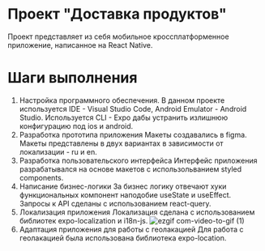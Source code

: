 # Проект "Доставка продуктов"
Проект представляет из себя мобильное кроссплатформенное приложение, написанное на React Native.
# Шаги выполнения
1. Настройка программного обеспечения. 
В данном проекте используется IDE - Visual Studio Code, Android Emulator - Android Studio. 
Используется CLI - Expo дабы устранить излишнюю конфигурацию под ios и android.
2. Разработка прототипа приложения
Макеты создавались в figma. Макеты представлены в двух вариантах в зависимости от локализации - ru и en. 
3. Разработка пользовательского интерфейса 
Интерфейс приложения разрабатывался на основе макетов с использольванием styled components. 
4. Написание бизнес-логики 
За бизнес логику отвечают хуки функциональных компонент наподобие useState и useEffect.
Запросы к API сделаны с использованием react-query.
5. Локализация приложения
Локализация сделана с использованием библиотек expo-localization и i18n-js. 
![ezgif com-video-to-gif (1)](https://user-images.githubusercontent.com/44906806/235351818-3958ce2f-e36a-4e9c-b3fa-634d66ac5f70.gif)
6. Адаптация приложения для работы с геолакацией
Для работа с геолакацией была использована библиотека expo-location.
